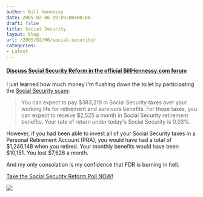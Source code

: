 ```yaml
---
author: Bill Hennessy
date: 2005-02-06 19:09:00+00:00
draft: false
title: Social Security
layout: blog
url: /2005/02/06/social-security/
categories:
- Latest
---
```


#### [Discuss Social Security Reform in the official BillHennessy.com forum](https://blog.billhennessy.com/forums/25/ShowForum.aspx)







I just learned how much money I'm flushing down the toilet by participating the [Social Security scam](https://www.heritage.org/research/features/socialsecurity/):







> 

> 
> You can expect to pay $383,219 in Social Security taxes over your
working life for retirement and survivors benefits. For those taxes,
you can expect to receive $2,525 a month in Social Security retirement
benefits. Your rate of return under today's Social Security is 0.03%.   
  
However,
if you had been able to invest all of your Social Security taxes in a
Personal Retirement Account (PRA), you would have had a total of
$1,246,148 when you retired. Your monthly benefits would have been
$10,151. You lost $7,626 a month. 
> 
> 




And my only consolation is my confidence that FDR is burning in hell. 




[Take the Social Security Reform Poll NOW!](https://blog.billhennessy.com/forums/1007/ShowPost.aspx#1007)

![](https://blog.billhennessy.com/aggbug.aspx?PostID=1006)

